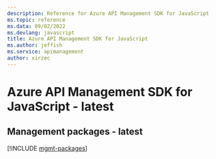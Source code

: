 ```yaml
---
description: Reference for Azure API Management SDK for JavaScript
ms.topic: reference
ms.data: 09/02/2022
ms.devlang: javascript
title: Azure API Management SDK for JavaScript
ms.author: jeffish
ms.service: apimanagement
author: xirzec
---
```

# Azure API Management SDK for JavaScript - latest

## Management packages - latest
[!INCLUDE [mgmt-packages](api-management-mgmt-index.md)]